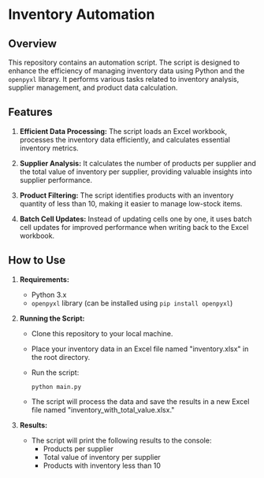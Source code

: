 # Inventory Automation

## Overview

This repository contains an automation script. The script is designed to enhance the efficiency of managing inventory data using Python and the `openpyxl` library. It performs various tasks related to inventory analysis, supplier management, and product data calculation.

## Features

1. **Efficient Data Processing:** The script loads an Excel workbook, processes the inventory data efficiently, and calculates essential inventory metrics.

2. **Supplier Analysis:** It calculates the number of products per supplier and the total value of inventory per supplier, providing valuable insights into supplier performance.

3. **Product Filtering:** The script identifies products with an inventory quantity of less than 10, making it easier to manage low-stock items.

4. **Batch Cell Updates:** Instead of updating cells one by one, it uses batch cell updates for improved performance when writing back to the Excel workbook.

## How to Use

1. **Requirements:**

   - Python 3.x
   - `openpyxl` library (can be installed using `pip install openpyxl`)

2. **Running the Script:**

   - Clone this repository to your local machine.

   - Place your inventory data in an Excel file named "inventory.xlsx" in the root directory.

   - Run the script:

     ```shell
     python main.py
     ```

   - The script will process the data and save the results in a new Excel file named "inventory_with_total_value.xlsx."

3. **Results:**

   - The script will print the following results to the console:
     - Products per supplier
     - Total value of inventory per supplier
     - Products with inventory less than 10
